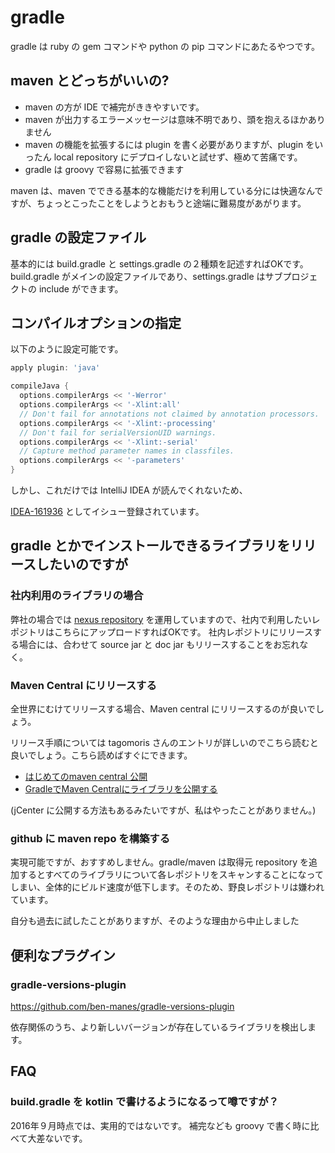 # gradle

gradle は ruby の gem コマンドや python の pip コマンドにあたるやつです。

## maven とどっちがいいの?

 * maven の方が IDE で補完がききやすいです。
 * maven が出力するエラーメッセージは意味不明であり、頭を抱えるほかありません
 * maven の機能を拡張するには plugin を書く必要がありますが、plugin をいったん local repository にデプロイしないと試せず、極めて苦痛です。
 * gradle は groovy で容易に拡張できます

maven は、maven でできる基本的な機能だけを利用している分には快適なんですが、ちょっとこったことをしようとおもうと途端に難易度があがります。

## gradle の設定ファイル

基本的には build.gradle と settings.gradle の２種類を記述すればOKです。
build.gradle がメインの設定ファイルであり、settings.gradle はサブプロジェクトの include ができます。

## コンパイルオプションの指定

以下のように設定可能です。

```groovy
apply plugin: 'java'

compileJava {
  options.compilerArgs << '-Werror'
  options.compilerArgs << '-Xlint:all'
  // Don't fail for annotations not claimed by annotation processors.
  options.compilerArgs << '-Xlint:-processing'
  // Don't fail for serialVersionUID warnings.
  options.compilerArgs << '-Xlint:-serial'
  // Capture method parameter names in classfiles.
  options.compilerArgs << '-parameters'
}
```

しかし、これだけでは IntelliJ IDEA が読んでくれないため、

[IDEA-161936](https://youtrack.jetbrains.com/issue/IDEA-161936) としてイシュー登録されています。

## gradle とかでインストールできるライブラリをリリースしたいのですが

### 社内利用のライブラリの場合

弊社の場合では [nexus repository](https://www.sonatype.com/nexus-repository-sonatype) を運用していますので、社内で利用したいレポジトリはこちらにアップロードすればOKです。
社内レポジトリにリリースする場合には、合わせて source jar と doc jar もリリースすることをお忘れなく。

### Maven Central にリリースする

全世界にむけてリリースする場合、Maven central にリリースするのが良いでしょう。

リリース手順については tagomoris さんのエントリが詳しいのでこちら読むと良いでしょう。こちら読めばすぐにできます。

 * [はじめてのmaven central 公開](http://tagomoris.hatenablog.com/entry/20141028/1414485679)
 * [GradleでMaven Centralにライブラリを公開する](http://tagomoris.hatenablog.com/entry/2016/02/16/114226)

(jCenter に公開する方法もあるみたいですが、私はやったことがありません。)

### github に maven repo を構築する

実現可能ですが、おすすめしません。gradle/maven は取得元 repository を追加するとすべてのライブラリについて各レポジトリをスキャンすることになってしまい、全体的にビルド速度が低下します。そのため、野良レポジトリは嫌われています。

自分も過去に試したことがありますが、そのような理由から中止しました

## 便利なプラグイン

### gradle-versions-plugin

https://github.com/ben-manes/gradle-versions-plugin

依存関係のうち、より新しいバージョンが存在しているライブラリを検出します。

## FAQ

### build.gradle を kotlin で書けるようになるって噂ですが？

2016年９月時点では、実用的ではないです。
補完なども groovy で書く時に比べて大差ないです。
